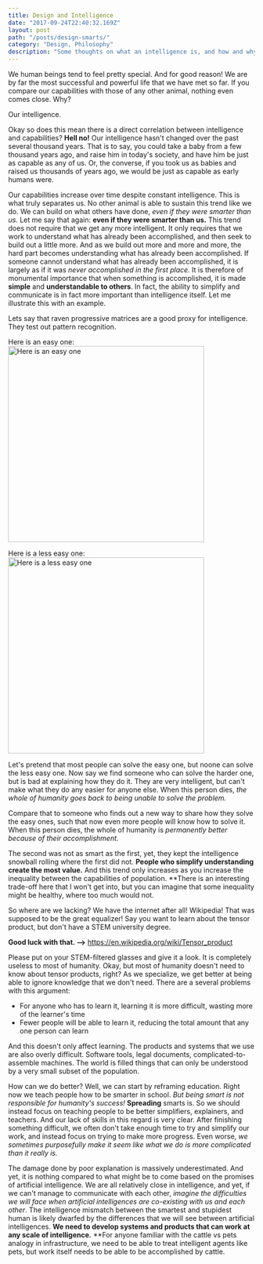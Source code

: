 ```yaml
---
title: Design and Intelligence
date: "2017-09-24T22:40:32.169Z"
layout: post
path: "/posts/design-smarts/"
category: "Design, Philosophy"
description: "Some thoughts on what an intelligence is, and how and why we should be consider the user's intelligence when designing products and systems."
---
```


We human beings tend to feel pretty special. And for good reason! We are by far the most successful and powerful life that we have met so far. If you compare our capabilities with those of any other animal, nothing even comes close. Why?

Our intelligence.

Okay so does this mean there is a direct correlation between intelligence and capabilities? **Hell no!** Our intelligence hasn't changed over the past several thousand years. That is to say, you could take a baby from a few thousand years ago, and raise him in today's society, and have him be just as capable as any of us. Or, the converse, if you took us as babies and raised us thousands of years ago, we would be just as capable as early humans were. 

Our capabilities increase over time despite constant intelligence. This is what truly separates us. No other animal is able to sustain this trend like we do. We can build on what others have done, *even if they were smarter than us.* Let me say that again: **even if they were smarter than us.** This trend does not require that we get any more intelligent. It only requires that we work to understand what has already been accomplished, and then seek to build out a little more. And as we build out more and more and more, the hard part becomes understanding what has already been accomplished. If someone cannot understand what has already been accomplished, it is largely as if it was *never accomplished in the first place.* It is therefore of monumental importance that when something is accomplished, it is made **simple** and **understandable to others**. In fact, the ability to simplify and communicate is in fact more important than intelligence itself. Let me illustrate this with an example. 

Lets say that raven progressive matrices are a good proxy for intelligence. They test out pattern recognition.

Here is an easy one:
<img src="https://upload.wikimedia.org/wikipedia/commons/thumb/e/ec/Raven_Matrix.svg/1024px-Raven_Matrix.svg.png" alt="Here is an easy one" style="width: 400px;"/>

Here is a less easy one:
<img src="https://iqpro.org/images/q/raven-progressive-matrics-iq-test-example3.png" alt="Here is a less easy one" style="width: 400px;"/>

Let's pretend that most people can solve the easy one, but noone can solve the less easy one. Now say we find someone who can solve the harder one, but is bad at explaining how they do it. They are very intelligent, but can't make what they do any easier for anyone else. When this person dies, *the whole of humanity goes back to being unable to solve the problem.*

Compare that to someone who finds out a new way to share how they solve the easy ones, such that now even more people will know how to solve it. When this person dies, the whole of humanity is *permanently better because of their accomplishment.*

The second was not as smart as the first, yet, they kept the intelligence snowball rolling where the first did not. **People who simplify understanding create the most value.** And this trend only increases as you increase the inequality between the capabilities of population.
**There is an interesting trade-off here that I won't get into, but you can imagine that some inequality might be healthy, where too much would not.

So where are we lacking? We have the internet after all! Wikipedia! That was supposed to be the great equalizer! Say you want to learn about the tensor product, but don't have a STEM university degree. 

**Good luck with that. -->** https://en.wikipedia.org/wiki/Tensor_product

Please put on your STEM-filtered glasses and give it a look. It is completely useless to most of humanity. Okay, but most of humanity doesn't need to know about tensor products, right? As we specialize, we get better at being able to ignore knowledge that we don't need. There are a several problems with this argument:

- For anyone who has to learn it, learning it is more difficult, wasting more of the learner's time
- Fewer people will be able to learn it, reducing the total amount that any one person can learn

And this doesn't only affect learning. The products and systems that we use are also overly difficult. Software tools, legal documents, complicated-to-assemble machines. The world is filled things that can only be understood by a very small subset of the population.

How can we do better? Well, we can start by reframing education. Right now we teach people how to be smarter in school. *But being smart is not responsible for humanity's success!* **Spreading** smarts is. So we should instead focus on teaching people to be better simplifiers, explainers, and teachers. And our lack of skills in this regard is very clear. After finishing something difficult, we often don't take enough time to try and simplify our work, and instead focus on trying to make more progress. Even worse, *we sometimes purposefully make it seem like what we do is more complicated than it really is.*

The damage done by poor explanation is massively underestimated. And yet, it is nothing compared to what might be to come based on the promises of artificial intelligence. We are all relatively close in intelligence, and yet, if we can't manage to communicate with each other, *imagine the difficulties we will face when artificial intelligences are co-existing with us and each other*. The intelligence mismatch between the smartest and stupidest human is likely dwarfed by the differences that we will see between artificial intelligences. **We need to develop systems and products that can work at any scale of intelligence.** **For anyone familiar with the cattle vs pets analogy in infrastructure, we need to be able to treat intelligent agents like pets, but work itself needs to be able to be accomplished by cattle.
